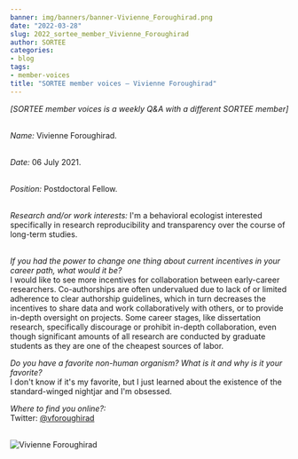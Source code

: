```yaml
---
banner: img/banners/banner-Vivienne_Foroughirad.png
date: "2022-03-28"
slug: 2022_sortee_member_Vivienne_Foroughirad
author: SORTEE
categories:
- blog
tags:
- member-voices
title: "SORTEE member voices – Vivienne Foroughirad" 
---
```



*[SORTEE member voices is a weekly Q&A with a different SORTEE member]*   
&nbsp;
&nbsp;

   _Name:_ Vivienne Foroughirad.   
&nbsp;

   _Date:_ 06 July 2021.   
&nbsp;

   _Position:_ Postdoctoral Fellow.   
&nbsp;

   _Research and/or work interests:_ I'm a behavioral ecologist interested specifically in research reproducibility and transparency over the course of long-term studies.   
&nbsp;

_If you had the power to change one thing about current incentives in your career path, what would it be?_   
I would like to see more incentives for collaboration between early-career researchers. Co-authorships are often undervalued due to lack of or limited adherence to clear authorship guidelines, which in turn decreases the incentives to share data and work collaboratively with others, or to provide in-depth oversight on projects. Some career stages, like dissertation research, specifically discourage or prohibit in-depth collaboration, even though significant amounts of all research are conducted by graduate students as they are one of the cheapest sources of labor. 
&nbsp;
&nbsp;

_Do you have a favorite non-human organism? What is it and why is it your favorite?_   
I don't know if it's my favorite, but I just learned about the existence of the standard-winged nightjar and I'm obsessed. 
&nbsp;
&nbsp;


_Where to find you online?:_   
Twitter: [@vforoughirad](https://twitter.com/vforoughirad)   
&nbsp;
&nbsp;


![Vivienne Foroughirad](/blog/images/Vivienne_Foroughirad.png)    
&nbsp;